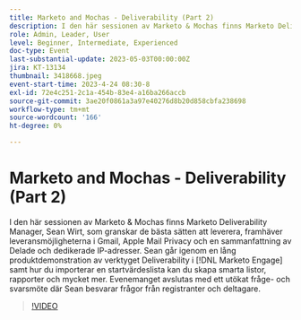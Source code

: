 ```yaml
---
title: Marketo and Mochas - Deliverability (Part 2)
description: I den här sessionen av Marketo & Mochas finns Marketo Deliverability Manager, Sean Wirt, som granskar de bästa sätten att leverera, framhäver leveransmöjligheterna i Gmail, Apple Mail Privacy och en sammanfattning av Delade och dedikerade IP-adresser. Sean går igenom en lång produktdemonstration av verktyget Deliverability i [!DNL Marketo Engage] samt hur du importerar en startvärdeslista kan du skapa smarta listor, rapporter och mycket mer. Evenemanget avslutas med ett utökat fråge- och svarsmöte där Sean besvarar frågor från registranter och deltagare.
role: Admin, Leader, User
level: Beginner, Intermediate, Experienced
doc-type: Event
last-substantial-update: 2023-05-03T00:00:00Z
jira: KT-13134
thumbnail: 3418668.jpeg
event-start-time: 2023-4-24 08:30-8
exl-id: 72e4c251-2c1a-454b-83e4-a16ba266accb
source-git-commit: 3ae20f0861a3a97e40276d8b20d858cbfa238698
workflow-type: tm+mt
source-wordcount: '166'
ht-degree: 0%

---
```


# Marketo and Mochas - Deliverability (Part 2)

I den här sessionen av Marketo &amp; Mochas finns Marketo Deliverability Manager, Sean Wirt, som granskar de bästa sätten att leverera, framhäver leveransmöjligheterna i Gmail, Apple Mail Privacy och en sammanfattning av Delade och dedikerade IP-adresser. Sean går igenom en lång produktdemonstration av verktyget Deliverability i [!DNL Marketo Engage] samt hur du importerar en startvärdeslista kan du skapa smarta listor, rapporter och mycket mer. Evenemanget avslutas med ett utökat fråge- och svarsmöte där Sean besvarar frågor från registranter och deltagare.

>[!VIDEO](https://video.tv.adobe.com/v/3418668/?learn=on)
